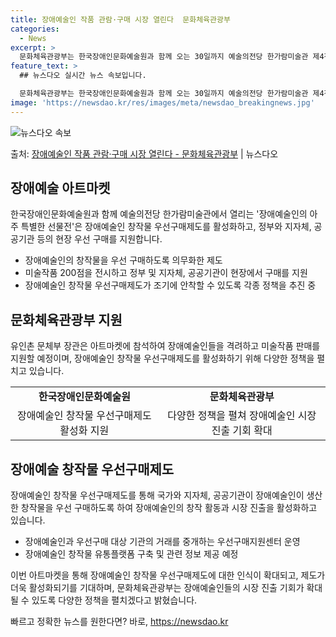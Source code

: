 ```yaml
---
title: 장애예술인 작품 관람·구매 시장 열린다  문화체육관광부
categories:
  - News
excerpt: >
  문화체육관광부는 한국장애인문화예술원과 함께 오는 30일까지 예술의전당 한가람미술관 제4전시실에서 장애예술인 …
feature_text: >
  ## 뉴스다오 실시간 뉴스 속보입니다.

  문화체육관광부는 한국장애인문화예술원과 함께 오는 30일까지 예술의전당 한가람미술관 제4전시실에서 장애예술인 …
image: 'https://newsdao.kr/res/images/meta/newsdao_breakingnews.jpg'
---
```


![뉴스다오 속보](https://newsdao.kr/res/images/meta/newsdao_breakingnews.jpg)

<p>출처: <a href="https://newsdao.kr/3904" rel="dofollow">장애예술인 작품 관람·구매 시장 열린다 - 문화체육관광부</a> | 뉴스다오</p>

<h2 data-ke-size="size26">장애예술 아트마켓</h2>
<p data-ke-size="size16">한국장애인문화예술원과 함께 예술의전당 한가람미술관에서 열리는 '장애예술인의 아주 특별한 선물전'은 장애예술인 창작물 우선구매제도를 활성화하고, 정부와 지자체, 공공기관 등의 현장 우선 구매를 지원합니다.</p>
<ul>
  <li>장애예술인의 창작물을 우선 구매하도록 의무화한 제도</li>
  <li>미술작품 200점을 전시하고 정부 및 지자체, 공공기관이 현장에서 구매를 지원</li>
  <li>장애예술인 창작물 우선구매제도가 조기에 안착할 수 있도록 각종 정책을 추진 중</li>
</ul>

<h2 data-ke-size="size26">문화체육관광부 지원</h2>
<p data-ke-size="size16">유인촌 문체부 장관은 아트마켓에 참석하여 장애예술인들을 격려하고 미술작품 판매를 지원할 예정이며, 장애예술인 창작물 우선구매제도를 활성화하기 위해 다양한 정책을 펼치고 있습니다.</p>
<table>
  <tr>
    <td style="text-align: center; height: 17px;"><b>한국장애인문화예술원</b></td>
    <td style="text-align: center; height: 17px;"><b>문화체육관광부</b></td>
  </tr>
  <tr>
    <td style="text-align: center; height: 17px;">장애예술인 창작물 우선구매제도 활성화 지원</td>
    <td style="text-align: center; height: 17px;">다양한 정책을 펼쳐 장애예술인 시장 진출 기회 확대</td>
  </tr>
</table>

<h2 data-ke-size="size26">장애예술 창작물 우선구매제도</h2>
<p data-ke-size="size16">장애예술인 창작물 우선구매제도를 통해 국가와 지자체, 공공기관이 장애예술인이 생산한 창작물을 우선 구매하도록 하여 장애예술인의 창작 활동과 시장 진출을 활성화하고 있습니다.</p>
<ul>
  <li>장애예술인과 우선구매 대상 기관의 거래를 중개하는 우선구매지원센터 운영</li>
  <li>장애예술인 창작물 유통플랫폼 구축 및 관련 정보 제공 예정</li>
</ul>

<p data-ke-size="size16">이번 아트마켓을 통해 장애예술인 창작물 우선구매제도에 대한 인식이 확대되고, 제도가 더욱 활성화되기를 기대하며, 문화체육관광부는 장애예술인들의 시장 진출 기회가 확대될 수 있도록 다양한 정책을 펼치겠다고 밝혔습니다.</p> 

빠르고 정확한 뉴스를 원한다면? 바로, <a href="https://newsdao.kr" rel="dofollow">https://newsdao.kr</a>


